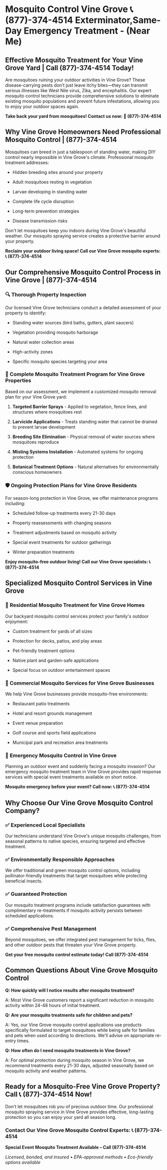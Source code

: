 # Mosquito Control Vine Grove 📞 (877)-374-4514 Exterminator,Same-Day Emergency Treatment - (Near Me) 

## Effective Mosquito Treatment for Your Vine Grove Yard | Call (877)-374-4514 Today!

Are mosquitoes ruining your outdoor activities in Vine Grove? These disease-carrying pests don't just leave itchy bites—they can transmit serious illnesses like West Nile virus, Zika, and encephalitis. Our expert mosquito control technicians provide comprehensive solutions to eliminate existing mosquito populations and prevent future infestations, allowing you to enjoy your outdoor spaces again.

**Take back your yard from mosquitoes! Contact us now: 📱 (877)-374-4514**

## Why Vine Grove Homeowners Need Professional Mosquito Control | (877)-374-4514

Mosquitoes can breed in just a tablespoon of standing water, making DIY control nearly impossible in Vine Grove's climate. Professional mosquito treatment addresses:

- Hidden breeding sites around your property  
- Adult mosquitoes resting in vegetation  
- Larvae developing in standing water  
- Complete life cycle disruption  
- Long-term prevention strategies  
- Disease transmission risks  

Don't let mosquitoes keep you indoors during Vine Grove's beautiful weather. Our mosquito spraying service creates a protective barrier around your property.

**Reclaim your outdoor living space! Call our Vine Grove mosquito experts: 📞 (877)-374-4514**

## Our Comprehensive Mosquito Control Process in Vine Grove | (877)-374-4514

### 🔍 Thorough Property Inspection

Our licensed Vine Grove technicians conduct a detailed assessment of your property to identify:

- Standing water sources (bird baths, gutters, plant saucers)  
- Vegetation providing mosquito harborage  
- Natural water collection areas  
- High-activity zones  
- Specific mosquito species targeting your area  

### 🌿 Complete Mosquito Treatment Program for Vine Grove Properties

Based on our assessment, we implement a customized mosquito removal plan for your Vine Grove yard:

1. **Targeted Barrier Sprays** - Applied to vegetation, fence lines, and structures where mosquitoes rest  
2. **Larvicide Applications** - Treats standing water that cannot be drained to prevent larvae development  
3. **Breeding Site Elimination** - Physical removal of water sources where mosquitoes reproduce  
4. **Misting Systems Installation** - Automated systems for ongoing protection  
5. **Botanical Treatment Options** - Natural alternatives for environmentally conscious homeowners  

### 🛡️ Ongoing Protection Plans for Vine Grove Residents

For season-long protection in Vine Grove, we offer maintenance programs including:

- Scheduled follow-up treatments every 21-30 days  
- Property reassessments with changing seasons  
- Treatment adjustments based on mosquito activity  
- Special event treatments for outdoor gatherings  
- Winter preparation treatments  

**Enjoy mosquito-free outdoor living! Call our Vine Grove specialists: 📞 (877)-374-4514**

## Specialized Mosquito Control Services in Vine Grove

### 🏡 Residential Mosquito Treatment for Vine Grove Homes

Our backyard mosquito control services protect your family's outdoor enjoyment:

- Custom treatment for yards of all sizes  
- Protection for decks, patios, and play areas  
- Pet-friendly treatment options  
- Native plant and garden-safe applications  
- Special focus on outdoor entertainment spaces  

### 🏢 Commercial Mosquito Services for Vine Grove Businesses

We help Vine Grove businesses provide mosquito-free environments:

- Restaurant patio treatments  
- Hotel and resort grounds management  
- Event venue preparation  
- Golf course and sports field applications  
- Municipal park and recreation area treatments  

### 🚨 Emergency Mosquito Control in Vine Grove

Planning an outdoor event and suddenly facing a mosquito invasion? Our emergency mosquito treatment team in Vine Grove provides rapid response services with special event treatments available on short notice.

**Mosquito emergency before your event? Call now: 📞 (877)-374-4514**

## Why Choose Our Vine Grove Mosquito Control Company?

### ✅ Experienced Local Specialists

Our technicians understand Vine Grove's unique mosquito challenges, from seasonal patterns to native species, ensuring targeted and effective treatment.

### ✅ Environmentally Responsible Approaches

We offer traditional and green mosquito control options, including pollinator-friendly treatments that target mosquitoes while protecting beneficial insects.

### ✅ Guaranteed Protection

Our mosquito treatment programs include satisfaction guarantees with complimentary re-treatments if mosquito activity persists between scheduled applications.

### ✅ Comprehensive Pest Management

Beyond mosquitoes, we offer integrated pest management for ticks, flies, and other outdoor pests that threaten your Vine Grove property.

**Get your free mosquito control estimate today! Call (877)-374-4514**

## Common Questions About Vine Grove Mosquito Control

**Q: How quickly will I notice results after mosquito treatment?**  
A: Most Vine Grove customers report a significant reduction in mosquito activity within 24-48 hours of initial treatment.

**Q: Are your mosquito treatments safe for children and pets?**  
A: Yes, our Vine Grove mosquito control applications use products specifically formulated to target mosquitoes while being safe for families and pets when used according to directions. We'll advise on appropriate re-entry times.

**Q: How often do I need mosquito treatments in Vine Grove?**  
A: For optimal protection during mosquito season in Vine Grove, we recommend treatments every 21-30 days, adjusted seasonally based on mosquito activity and weather patterns.

## Ready for a Mosquito-Free Vine Grove Property? Call 📞 (877)-374-4514 Now!

Don't let mosquitoes rob you of precious outdoor time. Our professional mosquito spraying service in Vine Grove provides effective, long-lasting protection so you can enjoy your yard all season long.

### Contact Our Vine Grove Mosquito Control Experts: 📞 (877)-374-4514

**Special Event Mosquito Treatment Available – Call (877)-374-4514**

*Licensed, bonded, and insured • EPA-approved methods • Eco-friendly options available*
